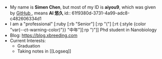 - My name is **Simen Chen**, but most of my ID is **aiyou9**, which was given by [GitHub ](https://github.com/aiyou9), means  **AI 悠久**
  id:: 61f9380d-3731-4a99-adc8-c482606334d1
- I am a "professional" [:ruby [:rb "Senior"] [:rp "("] [:rt {:style {color "var(--ct-warning-color)"}} "中年"][:rp ")"]] Phd student in Nanobiology
- Blog:  https://blog.xbreeding.com
- Current Interests:
	- Graduation
	- Taking notes in [[Logseq]]